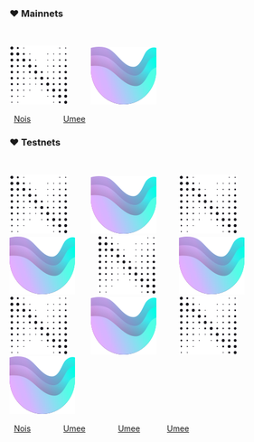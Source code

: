 ### :heart: Mainnets

<p>&nbsp;</p>

<img src="https://raw.githubusercontent.com/ShKmTr/test2/main/nois_black.svg" alt=""> &emsp; &emsp; <img src="https://raw.githubusercontent.com/ShKmTr/test2/main/umee.svg" alt="">

&nbsp; [Nois](mainnets/nois/) &emsp; &emsp; &emsp; [Umee](mainnets/umee/)

### :heart: Testnets

<p>&nbsp;</p>

<img src="https://raw.githubusercontent.com/ShKmTr/test2/main/nois_black.svg" alt=""> &emsp; &emsp; <img src="https://raw.githubusercontent.com/ShKmTr/test2/main/umee.svg" alt=""> &emsp; &emsp; <img src="https://raw.githubusercontent.com/ShKmTr/test2/main/nois_black.svg" alt=""> &emsp; &emsp; <img src="https://raw.githubusercontent.com/ShKmTr/test2/main/umee.svg" alt=""> &emsp; &emsp; <img src="https://raw.githubusercontent.com/ShKmTr/test2/main/nois_black.svg" alt=""> &emsp; &emsp; <img src="https://raw.githubusercontent.com/ShKmTr/test2/main/umee.svg" alt=""> &emsp; &emsp; <img src="https://raw.githubusercontent.com/ShKmTr/test2/main/nois_black.svg" alt=""> &emsp; &emsp; <img src="https://raw.githubusercontent.com/ShKmTr/test2/main/umee.svg" alt=""> &emsp; &emsp; <img src="https://raw.githubusercontent.com/ShKmTr/test2/main/nois_black.svg" alt=""> &emsp; &emsp; <img src="https://raw.githubusercontent.com/ShKmTr/test2/main/umee.svg" alt="">

&nbsp; [Nois](mainnets/nois/) &emsp; &emsp; &emsp; [Umee](mainnets/umee/) &emsp; &emsp; &emsp; [Umee](mainnets/umee/) &emsp; &emsp; &nbsp; [Umee](mainnets/umee/)
